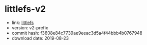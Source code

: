 littlefs-v2
===========

- link: [littlefs](https://github.com/ARMmbed/littlefs)
- version: v2-prefix
- commit hash: f3608e84c7739ae9eeac3d5a4f44bbb4b0767948
- download date: 2019-08-23
